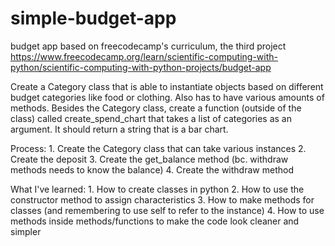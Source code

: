 # simple-budget-app
budget app based on freecodecamp's curriculum, the third project
https://www.freecodecamp.org/learn/scientific-computing-with-python/scientific-computing-with-python-projects/budget-app

Create a Category class that is able to instantiate objects based on different budget categories like food or clothing. Also has to have various amounts of methods.
Besides the Category class, create a function (outside of the class) called create_spend_chart that takes a list of categories as an argument. It should return a string that is a bar chart.

Process:
    1. Create the Category class that can take various instances
    2. Create the deposit
    3. Create the get_balance method (bc. withdraw methods needs to know the balance)
    4. Create the withdraw method

What I've learned:
    1. How to create classes in python
    2. How to use the constructor method to assign characteristics
    3. How to make methods for classes (and remembering to use self to refer to the instance)
    4. How to use methods inside methods/functions to make the code look cleaner and simpler